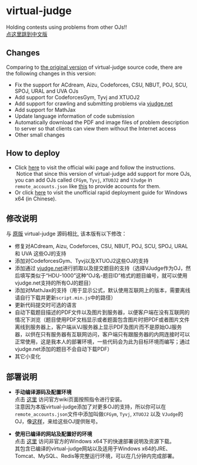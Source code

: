 
virtual-judge
=============

Holding contests using problems from other OJs!!  
[点这里跳到中文版](#修改说明)

## Changes

Comparing to [the original version](https://github.com/chaoshxxu/virtual-judge/tree/9dc0be82ed7e05dc17b7f042a935bf3db8435ce4) of virtual-judge source code, there are the following changes in this version:

- Fix the support for ACdream, Aizu, Codeforces, CSU, NBUT, POJ, SCU, SPOJ, URAL and UVA OJs
- Add support for CodeforcesGym, Tyvj and XTUOJ2
- Add support for crawling and submitting problems via [vjudge.net](https://vjudge.net/)
- Add support for MathJax
- Update language information of code submission
- Automatically download the PDF and image files of problem description to server so that clients can view them without the Internet access
- Other small changes


## How to deploy

- Click [here](https://github.com/chaoshxxu/virtual-judge/wiki/How-to-deploy-your-own-Virtual-Judge) to visit the official wiki page and follow the instructions.  
  Notice that since this version of virtual-judge add support for more OJs, you can add OJs called `CFGym`, `Tyvj`, `XTUOJ2` and `VJudge` in `remote_accounts.json` like [this](https://gist.github.com/hnshhslsh/eb79be0d2a436a16cec77ff2f8552f7e) to provide accounts for them.
- Or click [here](https://www.myblog.link/2017/01/09/VJudge-On-Windows-X64/) to visit the unofficial rapid deployment guide for Windows x64 (in Chinese).

## 修改说明

与 [原版](https://github.com/chaoshxxu/virtual-judge/tree/9dc0be82ed7e05dc17b7f042a935bf3db8435ce4) virtual-judge 源码相比, 该本版有以下修改：
- 修复对ACdream, Aizu, Codeforces, CSU, NBUT, POJ, SCU, SPOJ, URAL 和 UVA 这些OJ的支持
- 添加对CodeforcesGym、Tyvj以及XTUOJ2这些OJ的支持
- 添加通过 [vjudge.net](https://vjudge.net/)进行抓取以及提交题目的支持（选择VJudge作为OJ，然后填写类似于“HDU-1000”这种“OJ名-题目ID”格式的题目编号，就可以使用vjudge.net支持的所有OJ的题目）
- 添加对MathJax的支持（用于显示公式，默认使用互联网上的版本，需要离线请自行下载并更新`script.min.js`中的路径）
- 更新代码提交时可选的语言
- 自动下载题目描述的PDF文件以及图片到服务器，以便客户端在没有互联网的情况下浏览（题目使用PDF文档显示或者题面包含图片时把PDF或者图片文件离线到服务器上，客户端从VJ服务器上显示PDF及图片而不是原始OJ服务器，以供在只有服务器有互联网访问，客户端只有跟服务器的内网连接时可以正常使用，这是我本人的部署环境，一些代码会为此为目标环境而编写；通过vjudge.net添加的题目不会自动下载PDF）
- 其它小变化

## 部署说明

- **手动编译源码及配置环境**  
  点击 [这里](https://github.com/chaoshxxu/virtual-judge/wiki/How-to-deploy-your-own-Virtual-Judge) 访问官方wiki页面按照指令进行安装。  
  注意因为本版virtual-judge添加了对更多OJ的支持，所以你可以在`remote_accounts.json`文件中添加叫做`CFGym`, `Tyvj`, `XTUOJ2` 以及 `VJudge`的OJ，像[这样](https://gist.github.com/hnshhslsh/eb79be0d2a436a16cec77ff2f8552f7e)，来给这些OJ提供账号。

- **使用已编译的网站及配置好的环境**  
  点击 [这里](https://www.myblog.link/2017/01/09/VJudge-On-Windows-X64/) 访问非官方的Windows x64下的快速部署说明及资源下载。  
  其包含已编译的virtual-judge网站以及适用于Windows x64的JRE、Tomcat、MySQL、Redis等完整运行环境，可以在几分钟内完成部署。

